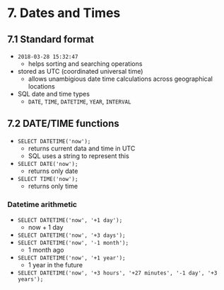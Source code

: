# 7. Dates and Times

## 7.1 Standard format
- `2018-03-28 15:32:47`
    - helps sorting and searching operations
- stored as UTC (coordinated universal time)
    - allows unambigious date time calculations across geographical locations 
- SQL date and time types
    - `DATE`, `TIME`, `DATETIME`, `YEAR`, `INTERVAL`

## 7.2 DATE/TIME functions
- `SELECT DATETIME('now');`
    - returns current data and time in UTC
    - SQL uses a string to represent this
- `SELECT DATE('now');`
    - returns only date
- `SELECT TIME('now');`
    - returns only time

### Datetime arithmetic
- `SELECT DATETIME('now', '+1 day');`
    - now + 1 day
- `SELECT DATETIME('now', '+3 days');`
- `SELECT DATETIME('now', '-1 month');`
    - 1 month ago
- `SELECT DATETIME('now', '+1 year');`
    - 1 year in the future
- `SELECT DATETIME('now', '+3 hours', '+27 minutes', '-1 day', '+3 years');`
